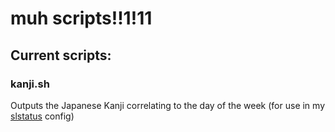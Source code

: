 # muh scripts!!1!11

## Current scripts:

### kanji.sh
Outputs the Japanese Kanji correlating to the day of the week (for use in my [slstatus](https://github.com/madi11305/slstatus) config)
